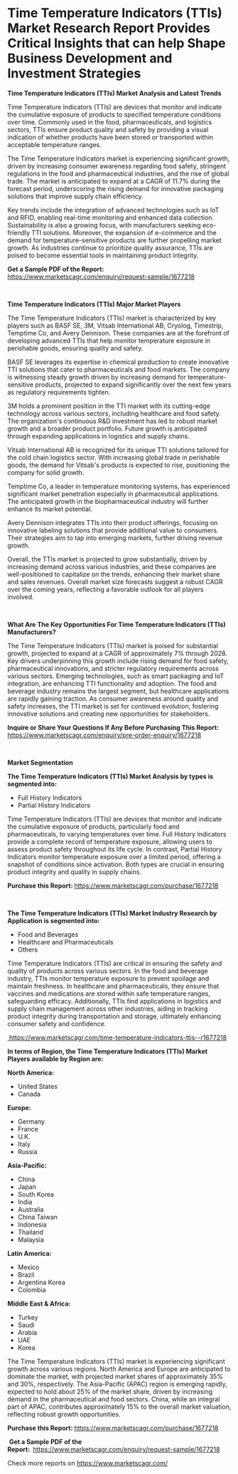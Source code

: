 <p><h1>Time Temperature Indicators (TTIs) Market Research Report Provides Critical Insights that can help Shape Business Development and Investment Strategies</h1></p><p><strong>Time Temperature Indicators (TTIs) Market Analysis and Latest Trends</strong></p>
<p><p>Time Temperature Indicators (TTIs) are devices that monitor and indicate the cumulative exposure of products to specified temperature conditions over time. Commonly used in the food, pharmaceuticals, and logistics sectors, TTIs ensure product quality and safety by providing a visual indication of whether products have been stored or transported within acceptable temperature ranges. </p><p>The Time Temperature Indicators market is experiencing significant growth, driven by increasing consumer awareness regarding food safety, stringent regulations in the food and pharmaceutical industries, and the rise of global trade. The market is anticipated to expand at a CAGR of 11.7% during the forecast period, underscoring the rising demand for innovative packaging solutions that improve supply chain efficiency. </p><p>Key trends include the integration of advanced technologies such as IoT and RFID, enabling real-time monitoring and enhanced data collection. Sustainability is also a growing focus, with manufacturers seeking eco-friendly TTI solutions. Moreover, the expansion of e-commerce and the demand for temperature-sensitive products are further propelling market growth. As industries continue to prioritize quality assurance, TTIs are poised to become essential tools in maintaining product integrity.</p></p>
<p><strong>Get a Sample PDF of the Report:&nbsp;</strong> <a href="https://www.marketscagr.com/enquiry/request-sample/1677218?utm_campaign=2948&utm_medium=2&utm_source=Github&utm_content=ia&utm_term=24032025&utm_id=time-temperature-indicators-ttis">https://www.marketscagr.com/enquiry/request-sample/1677218</a></p>
<p>&nbsp;</p>
<p><strong>Time Temperature Indicators (TTIs) Major Market Players</strong></p>
<p><p>The Time Temperature Indicators (TTIs) market is characterized by key players such as BASF SE, 3M, Vitsab International AB, Cryolog, Timestrip, Temptime Co, and Avery Dennison. These companies are at the forefront of developing advanced TTIs that help monitor temperature exposure in perishable goods, ensuring quality and safety.</p><p>BASF SE leverages its expertise in chemical production to create innovative TTI solutions that cater to pharmaceuticals and food markets. The company is witnessing steady growth driven by increasing demand for temperature-sensitive products, projected to expand significantly over the next few years as regulatory requirements tighten.</p><p>3M holds a prominent position in the TTI market with its cutting-edge technology across various sectors, including healthcare and food safety. The organization's continuous R&D investment has led to robust market growth and a broader product portfolio. Future growth is anticipated through expanding applications in logistics and supply chains.</p><p>Vitsab International AB is recognized for its unique TTI solutions tailored for the cold chain logistics sector. With increasing global trade in perishable goods, the demand for Vitsab's products is expected to rise, positioning the company for solid growth.</p><p>Temptime Co, a leader in temperature monitoring systems, has experienced significant market penetration especially in pharmaceutical applications. The anticipated growth in the biopharmaceutical industry will further enhance its market potential.</p><p>Avery Dennison integrates TTIs into their product offerings, focusing on innovative labeling solutions that provide additional value to consumers. Their strategies aim to tap into emerging markets, further driving revenue growth.</p><p>Overall, the TTIs market is projected to grow substantially, driven by increasing demand across various industries, and these companies are well-positioned to capitalize on the trends, enhancing their market share and sales revenues. Overall market size forecasts suggest a robust CAGR over the coming years, reflecting a favorable outlook for all players involved.</p></p>
<p>&nbsp;</p>
<p><strong>What Are The Key Opportunities For Time Temperature Indicators (TTIs) Manufacturers?</strong></p>
<p><p>The Time Temperature Indicators (TTIs) market is poised for substantial growth, projected to expand at a CAGR of approximately 7% through 2028. Key drivers underpinning this growth include rising demand for food safety, pharmaceutical innovations, and stricter regulatory requirements across various sectors. Emerging technologies, such as smart packaging and IoT integration, are enhancing TTI functionality and adoption. The food and beverage industry remains the largest segment, but healthcare applications are rapidly gaining traction. As consumer awareness around quality and safety increases, the TTI market is set for continued evolution, fostering innovative solutions and creating new opportunities for stakeholders.</p></p>
<p><strong>Inquire or Share Your Questions If Any Before Purchasing This Report:</strong> <a href="https://www.marketscagr.com/enquiry/pre-order-enquiry/1677218?utm_campaign=2948&utm_medium=2&utm_source=Github&utm_content=ia&utm_term=24032025&utm_id=time-temperature-indicators-ttis">https://www.marketscagr.com/enquiry/pre-order-enquiry/1677218</a></p>
<p>&nbsp;</p>
<p><strong>Market Segmentation</strong></p>
<p><strong>The Time Temperature Indicators (TTIs) Market Analysis by types is segmented into:</strong></p>
<p><ul><li>Full History Indicators</li><li>Partial History Indicators</li></ul></p>
<p><p>Time Temperature Indicators (TTIs) are devices that monitor and indicate the cumulative exposure of products, particularly food and pharmaceuticals, to varying temperatures over time. Full History Indicators provide a complete record of temperature exposure, allowing users to assess product safety throughout its life cycle. In contrast, Partial History Indicators monitor temperature exposure over a limited period, offering a snapshot of conditions since activation. Both types are crucial in ensuring product integrity and quality in supply chains.</p></p>
<p><strong>Purchase this Report:&nbsp;</strong><a href="https://www.marketscagr.com/purchase/1677218?utm_campaign=2948&utm_medium=2&utm_source=Github&utm_content=ia&utm_term=24032025&utm_id=time-temperature-indicators-ttis">https://www.marketscagr.com/purchase/1677218</a></p>
<p>&nbsp;</p>
<p><strong>The Time Temperature Indicators (TTIs) Market Industry Research by Application is segmented into:</strong></p>
<p><ul><li>Food and Beverages</li><li>Healthcare and Pharmaceuticals</li><li>Others</li></ul></p>
<p><p>Time Temperature Indicators (TTIs) are critical in ensuring the safety and quality of products across various sectors. In the food and beverage industry, TTIs monitor temperature exposure to prevent spoilage and maintain freshness. In healthcare and pharmaceuticals, they ensure that vaccines and medications are stored within safe temperature ranges, safeguarding efficacy. Additionally, TTIs find applications in logistics and supply chain management across other industries, aiding in tracking product integrity during transportation and storage, ultimately enhancing consumer safety and confidence.</p></p>
<p><a href="https://www.marketscagr.com/time-temperature-indicators-ttis--r1677218?utm_campaign=2948&utm_medium=2&utm_source=Github&utm_content=ia&utm_term=24032025&utm_id=time-temperature-indicators-ttis">&nbsp;https://www.marketscagr.com/time-temperature-indicators-ttis--r1677218</a></p>
<p><strong>In terms of Region, the Time Temperature Indicators (TTIs) Market Players available by Region are:</strong></p>
<p>
    <p> <strong> North America: </strong>
        <ul>
            <li>United States</li>
            <li>Canada</li>
        </ul>
        </p> 
    <p> <strong> Europe: </strong>
        <ul>
            <li>Germany</li>
            <li>France</li>
            <li>U.K.</li>
            <li>Italy</li>
            <li>Russia</li>
        </ul>
        </p> 
    <p> <strong> Asia-Pacific: </strong>
        <ul>
            <li>China</li>
            <li>Japan</li>
            <li>South Korea</li>
            <li>India</li>
            <li>Australia</li>
            <li>China Taiwan</li>
            <li>Indonesia</li>
            <li>Thailand</li>
            <li>Malaysia</li>
        </ul>
        </p> 
    <p> <strong> Latin America: </strong>
        <ul>
            <li>Mexico</li>
            <li>Brazil</li>
            <li>Argentina Korea</li>
            <li>Colombia</li>
        </ul>
        </p> 
    <p> <strong> Middle East & Africa: </strong>
        <ul>
            <li>Turkey</li>
            <li>Saudi</li>
            <li>Arabia</li>
            <li>UAE</li>
            <li>Korea</li>
        </ul>
    </p>
    </p>
<p><p>The Time Temperature Indicators (TTIs) market is experiencing significant growth across various regions. North America and Europe are anticipated to dominate the market, with projected market shares of approximately 35% and 30%, respectively. The Asia-Pacific (APAC) region is emerging rapidly, expected to hold about 25% of the market share, driven by increasing demand in the pharmaceutical and food sectors. China, while an integral part of APAC, contributes approximately 15% to the overall market valuation, reflecting robust growth opportunities.</p></p>
<p><strong>Purchase this Report: </strong><a href="https://www.marketscagr.com/purchase/1677218?utm_campaign=2948&utm_medium=2&utm_source=Github&utm_content=ia&utm_term=24032025&utm_id=time-temperature-indicators-ttis">https://www.marketscagr.com/purchase/1677218</a></p>
<p>&nbsp;<strong>Get a Sample PDF of the Report:&nbsp;&nbsp;</strong><a href="https://www.marketscagr.com/enquiry/request-sample/1677218?utm_campaign=2948&utm_medium=2&utm_source=Github&utm_content=ia&utm_term=24032025&utm_id=time-temperature-indicators-ttis">https://www.marketscagr.com/enquiry/request-sample/1677218</a></p>
<p><strong></strong></p>
<p>Check more reports on <a href="https://www.marketscagr.com/?utm_campaign=2948&utm_medium=2&utm_source=Github&utm_content=ia&utm_term=24032025&utm_id=time-temperature-indicators-ttis">https://www.marketscagr.com/</a></p>